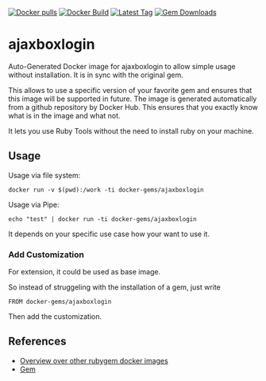 [![Docker pulls](https://img.shields.io/docker/pulls/rubygem/ajaxboxlogin.svg)](https://hub.docker.com/r/rubygem/ajaxboxlogin/)
[![Docker Build](https://img.shields.io/docker/automated/rubygem/ajaxboxlogin.svg)](https://hub.docker.com/r/rubygem/ajaxboxlogin/)
[![Latest Tag](https://img.shields.io/github/tag/docker-rubygem/ajaxboxlogin.svg)](https://hub.docker.com/r/rubygem/ajaxboxlogin/)
[![Gem Downloads](https://img.shields.io/gem/dt/ajaxboxlogin.svg)](https://rubygems.org/gems/ajaxboxlogin/)
# ajaxboxlogin

Auto-Generated Docker image for ajaxboxlogin to allow simple usage without installation.
It is in sync with the original gem.

This allows to use a specific version of your favorite gem and ensures that this image will be supported in future.
The image is generated automatically from a github repository by Docker Hub.
This ensures that you exactly know what is in the image and what not.

It lets you use Ruby Tools without the need to install ruby on your machine.

## Usage

Usage via file system:

`docker run -v $(pwd):/work -ti docker-gems/ajaxboxlogin`

Usage via Pipe:

`echo "test" | docker run -ti docker-gems/ajaxboxlogin`

It depends on your specific use case how your want to use it.

### Add Customization

For extension, it could be used as base image.

So instead of struggeling with the installation of a gem, just write

`FROM docker-gems/ajaxboxlogin`

Then add the customization.

## References

 - [Overview over other rubygem docker images](https://github.com/thinkbot/docker-rubygem)
 - [Gem](https://rubygems.org/gems/ajaxboxlogin/)
